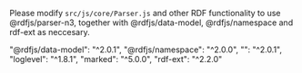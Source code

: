 Please modify `src/js/core/Parser.js` and other RDF functionality to use @rdfjs/parser-n3, together with @rdfjs/data-model, @rdfjs/namespace and rdf-ext as neccesary.

"@rdfjs/data-model": "^2.0.1",
"@rdfjs/namespace": "^2.0.0",
"": "^2.0.1",
"loglevel": "^1.8.1",
"marked": "^5.0.0",
"rdf-ext": "^2.2.0"

